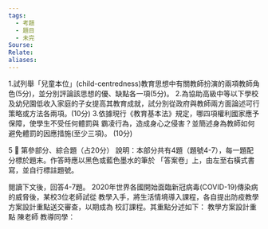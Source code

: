 ```yaml
---
tags:
  - 考題
  - 題目
  - 未完
Sourse:
Relate: 
aliases:
---
```

1.試列舉「兒童本位」(child-centredness)教育思想中有關教師扮演的兩項教師角色(5分)，並分別評論該思想的優、缺點各一項(5分)。 2.為協助高級中等以下學校及幼兒園低收入家庭的子女提高其教育成就，試分別從政府與教師兩方面論述可行策略或方法各兩項。(10分) 3.依據現行《教育基本法》規定，哪四項權利國家應予保障，使學生不受任何體罰與    霸凌行為，造成身心之侵害？並簡述身為教師如何避免體罰的因應措施(至少三項)。
(10分) 
  
 
 5 
 
第參部分、綜合題（占20分） 
說明：本部分共有4題（題號4-7），每一題配分標於題末。作答時應以黑色或藍色墨水的筆於
「答案卷」上，由左至右橫式書寫，並自行標註題號。 
 
閱讀下文後，回答4-7題。 
2020年世界各國開始面臨新冠病毒(COVID-19)傳染病的威脅後，某校3位老師試從
教學入手，將生活情境導入課程，各自提出防疫教學方案設計重點送交審查，以期成為
校訂課程。其重點分述如下： 
 教學方案設計重點 
陳老師 教導同學： 
